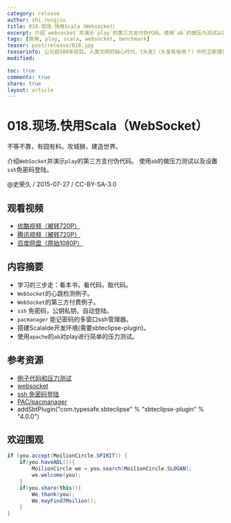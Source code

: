 ```yaml
---
category: release
author: shi.rongjiu
title: 018.现场.快用Scala（Websocket）
excerpt: 介绍`websocket`并演示`play`的第三方支付伪代码。使用`ab`的做压力测试以及设置`ssh`免密码登陆。
tags: [快用, play, scala, websocket, benchmark]
teaser: post/release/018.jpg
teaserinfo: 公元前500年前后，人类文明的轴心时代。《头发》（头发有啥用？）中的卫斯理发现，ABCD是认识的。
modified:

toc: true
comments: true
share: true
layout: article
---
```


# 018.现场.快用Scala（WebSocket）

不等不靠，有囧有料。攻城狮，建造世界。  

介绍`WebSocket`并演示`play`的第三方支付伪代码。
使用`ab`的做压力测试以及设置`ssh`免密码登陆。

@史荣久 / 2015-07-27 / CC-BY-SA-3.0  

## 观看视频

  * [优酷视频（被转720P）](http://v.youku.com/v_show/id_XMTI5NTI1MjkxNg==.html)
  * [腾讯视频（被转720P）](http://v.qq.com/x/page/f0160mohg3x.html)
  * [百度网盘（原始1080P）](http://pan.baidu.com/s/1dEZ3JxR)

## 内容摘要

  * 学习的三步走：看本书，看代码，敲代码。
  * `WebSocket`的心跳检测例子。
  * `WebSocket`的第三方付费例子。
  * `ssh` 免密码，公钥私钥，自动登陆。
  * `pacmanager` 能记密码的多窗口ssh管理器。
  * 搭建ScalaIde开发环境(需要sbteclipse-plugin)。
  * 使用`apache`的`ab`对play进行简单的压力测试。

## 参考资源

  * [例子代码和压力测试](https://github.com/moilioncircle/play-websocket-sample)
  * [websocket](http://www.websocket.org)
  * [ssh 免密码登陆](http://www.trydofor.com/3x/044.ssh-auto-login.html)
  * [PAC/pacmanager](http://sourceforge.net/projects/pacmanager)
  * addSbtPlugin("com.typesafe.sbteclipse" % "sbteclipse-plugin" % "4.0.0")
  

## 欢迎围观

``` java
if (you.accept(MoilionCircle.SPIRIT)) {
    if(you.haveADL()){
        MoilionCircle we = you.search(MoilionCircle.SLOGAN);
        we.welcome(you);
    }
    if(you.share(this)){
        We.thank(you);
        We.mayFind7Moilion();
    }
}
```